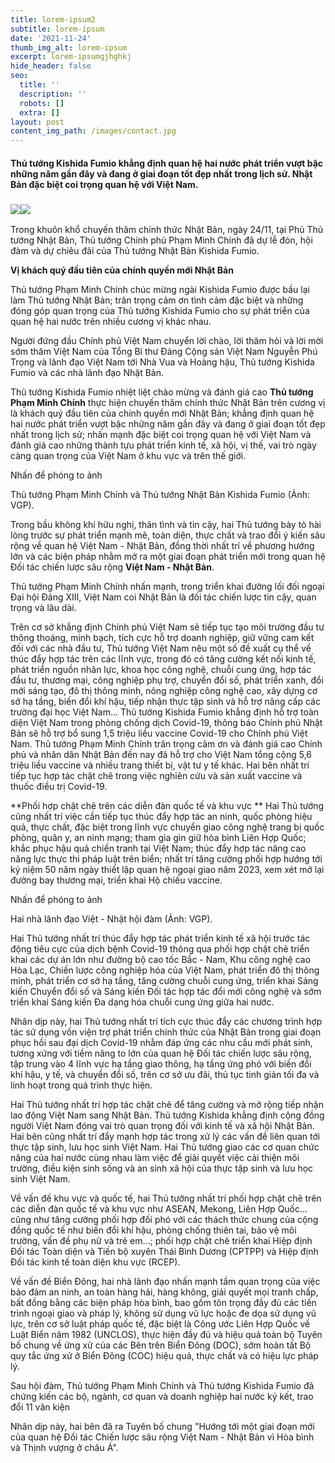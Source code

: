 ```yaml
---
title: lorem-ipsum2
subtitle: lorem-ipsum
date: '2021-11-24'
thumb_img_alt: lorem-ipsum
excerpt: lorem-ipsumgjhghkj
hide_header: false
seo:
  title: ''
  description: ''
  robots: []
  extra: []
layout: post
content_img_path: /images/contact.jpg
---
```

#### Thủ tướng Kishida Fumio khẳng định quan hệ hai nước phát triển vượt bậc những năm gần đây và đang ở giai đoạn tốt đẹp nhất trong lịch sử. Nhật Bản đặc biệt coi trọng quan hệ với Việt Nam.

### ![](https://icdn.dantri.com.vn/thumb_w/660/2021/11/24/hoi-dam-2-img0974-1637763281772.jpg)![](https://icdn.dantri.com.vn/thumb_w/660/2021/11/24/hoi-dam-3-img0972-1637763282522.jpg)

Trong khuôn khổ chuyến thăm chính thức Nhật Bản, ngày 24/11, tại Phủ Thủ tướng Nhật Bản, Thủ tướng Chính phủ Phạm Minh Chính đã dự lễ đón, hội đàm và dự chiêu đãi của Thủ tướng Nhật Bản Kishida Fumio.

**Vị khách quý đầu tiên của chính quyền mới Nhật Bản**

Thủ tướng Phạm Minh Chính chúc mừng ngài Kishida Fumio được bầu lại làm Thủ tướng Nhật Bản; trân trọng cảm ơn tình cảm đặc biệt và những đóng góp quan trọng của Thủ tướng Kishida Fumio cho sự phát triển của quan hệ hai nước trên nhiều cương vị khác nhau.

Người đứng đầu Chính phủ Việt Nam chuyển lời chào, lời thăm hỏi và lời mời sớm thăm Việt Nam của Tổng Bí thư Đảng Cộng sản Việt Nam Nguyễn Phú Trọng và lãnh đạo Việt Nam tới Nhà Vua và Hoàng hậu, Thủ tướng Kishida Fumio và các nhà lãnh đạo Nhật Bản. 

Thủ tướng Kishida Fumio nhiệt liệt chào mừng và đánh giá cao **Thủ tướng Phạm Minh Chính** thực hiện chuyến thăm chính thức Nhật Bản trên cương vị là khách quý đầu tiên của chính quyền mới Nhật Bản; khẳng định quan hệ hai nước phát triển vượt bậc những năm gần đây và đang ở giai đoạn tốt đẹp nhất trong lịch sử; nhấn mạnh đặc biệt coi trọng quan hệ với Việt Nam và đánh giá cao những thành tựu phát triển kinh tế, xã hội, vị thế, vai trò ngày càng quan trọng của Việt Nam ở khu vực và trên thế giới.

Nhấn để phóng to ảnh

Thủ tướng Phạm Minh Chính và Thủ tướng Nhật Bản Kishida Fumio (Ảnh: VGP).

Trong bầu không khí hữu nghị, thân tình và tin cậy, hai Thủ tướng bày tỏ hài lòng trước sự phát triển mạnh mẽ, toàn diện, thực chất và trao đổi ý kiến sâu rộng về quan hệ Việt Nam - Nhật Bản, đồng thời nhất trí về phương hướng lớn và các biện pháp nhằm mở ra một giai đoạn phát triển mới trong quan hệ Đối tác chiến lược sâu rộng **Việt Nam - Nhật Bản**.

Thủ tướng Phạm Minh Chính nhấn mạnh, trong triển khai đường lối đối ngoại Đại hội Đảng XIII, Việt Nam coi Nhật Bản là đối tác chiến lược tin cậy, quan trọng và lâu dài.

Trên cơ sở khẳng định Chính phủ Việt Nam sẽ tiếp tục tạo môi trường đầu tư thông thoáng, minh bạch, tích cực hỗ trợ doanh nghiệp, giữ vững cam kết đối với các nhà đầu tư, Thủ tướng Việt Nam nêu một số đề xuất cụ thể về thúc đẩy hợp tác trên các lĩnh vực, trong đó có tăng cường kết nối kinh tế, phát triển nguồn nhân lực, khoa học công nghệ, chuỗi cung ứng, hợp tác đầu tư, thương mại, công nghiệp phụ trợ, chuyển đổi số, phát triển xanh, đổi mới sáng tạo, đô thị thông minh, nông nghiệp công nghệ cao, xây dựng cơ sở hạ tầng, biến đổi khí hậu, tiếp nhận thực tập sinh và hỗ trợ nâng cấp các trường đại học Việt Nam…
Thủ tướng Kishida Fumio khẳng định hỗ trợ toàn diện Việt Nam trong phòng chống dịch Covid-19, thông báo Chính phủ Nhật Bản sẽ hỗ trợ bổ sung 1,5 triệu liều vaccine Covid-19 cho Chính phủ Việt Nam. Thủ tướng Phạm Minh Chính trân trọng cảm ơn và đánh giá cao Chính phủ và nhân dân Nhật Bản đến nay đã hỗ trợ cho Việt Nam tổng cộng 5,6 triệu liều vaccine và nhiều trang thiết bị, vật tư y tế khác. Hai bên nhất trí tiếp tục hợp tác chặt chẽ trong việc nghiên cứu và sản xuất vaccine và thuốc điều trị Covid-19.

\*\*Phối hợp chặt chẽ trên các diễn đàn quốc tế và khu vực
\*\*
Hai Thủ tướng cũng nhất trí việc cần tiếp tục thúc đẩy hợp tác an ninh, quốc phòng hiệu quả, thực chất, đặc biệt trong lĩnh vực chuyển giao công nghệ trang bị quốc phòng, quân y, an ninh mạng; tham gia gìn giữ hòa bình Liên Hợp Quốc; khắc phục hậu quả chiến tranh tại Việt Nam; thúc đẩy hợp tác nâng cao năng lực thực thi pháp luật trên biển; nhất trí tăng cường phối hợp hướng tới kỷ niệm 50 năm ngày thiết lập quan hệ ngoại giao năm 2023, xem xét mở lại đường bay thương mại, triển khai Hộ chiếu vaccine.

Nhấn để phóng to ảnh

Hai nhà lãnh đạo Việt - Nhật hội đàm (Ảnh: VGP).

Hai Thủ tướng nhất trí thúc đẩy hợp tác phát triển kinh tế xã hội trước tác động tiêu cực của dịch bệnh Covid-19 thông qua phối hợp chặt chẽ triển khai các dự án lớn như đường bộ cao tốc Bắc - Nam, Khu công nghệ cao Hòa Lạc, Chiến lược công nghiệp hóa của Việt Nam, phát triển đô thị thông minh, phát triển cơ sở hạ tầng, tăng cường chuỗi cung ứng, triển khai Sáng kiến Chuyển đổi số và Sáng kiến Đối tác hợp tác đổi mới công nghệ và sớm triển khai Sáng kiến Đa dạng hóa chuỗi cung ứng giữa hai nước.

Nhân dịp này, hai Thủ tướng nhất trí tích cực thúc đẩy các chương trình hợp tác sử dụng vốn viện trợ phát triển chính thức của Nhật Bản trong giai đoạn phục hồi sau đại dịch Covid-19 nhằm đáp ứng các nhu cầu mới phát sinh, tương xứng với tiềm năng to lớn của quan hệ Đối tác chiến lược sâu rộng, tập trung vào 4 lĩnh vực hạ tầng giao thông, hạ tầng ứng phó với biến đổi khí hậu, y tế, và chuyển đổi số, trên cơ sở ưu đãi, thủ tục tinh giản tối đa và linh hoạt trong quá trình thực hiện. 

Hai Thủ tướng nhất trí hợp tác chặt chẽ để tăng cường và mở rộng tiếp nhận lao động Việt Nam sang Nhật Bản. Thủ tướng Kishida khẳng định cộng đồng người Việt Nam đóng vai trò quan trọng đối với kinh tế và xã hội Nhật Bản. 
Hai bên cũng nhất trí đẩy mạnh hợp tác trong xử lý các vấn đề liên quan tới thực tập sinh, lưu học sinh Việt Nam. Hai Thủ tướng giao các cơ quan chức năng của hai nước cùng nhau làm việc để giải quyết việc cải thiện môi trường, điều kiện sinh sống và an sinh xã hội của thực tập sinh và lưu học sinh Việt Nam.

Về vấn đề khu vực và quốc tế, hai Thủ tướng nhất trí phối hợp chặt chẽ trên các diễn đàn quốc tế và khu vực như ASEAN, Mekong, Liên Hợp Quốc… cũng như tăng cường phối hợp đối phó với các thách thức chung của cộng đồng quốc tế như biến đổi khí hậu, phòng chống thiên tai, bảo vệ môi trường, vấn đề phụ nữ và trẻ em…; phối hợp chặt chẽ triển khai Hiệp định Đối tác Toàn diện và Tiến bộ xuyên Thái Bình Dương (CPTPP) và Hiệp định Đối tác kinh tế toàn diện khu vực (RCEP).

Về vấn đề Biển Đông, hai nhà lãnh đạo nhấn mạnh tầm quan trọng của việc bảo đảm an ninh, an toàn hàng hải, hàng không, giải quyết mọi tranh chấp, bất đồng bằng các biện pháp hòa bình, bao gồm tôn trọng đầy đủ các tiến trình ngoại giao và pháp lý, không sử dụng vũ lực hoặc đe dọa sử dụng vũ lực, trên cơ sở luật pháp quốc tế, đặc biệt là Công ước Liên Hợp Quốc về Luật Biển năm 1982 (UNCLOS), thực hiện đầy đủ và hiệu quả toàn bộ Tuyên bố chung về ứng xử của các Bên trên Biển Đông (DOC), sớm hoàn tất Bộ quy tắc ứng xử ở Biển Đông (COC) hiệu quả, thực chất và có hiệu lực pháp lý.

Sau hội đàm, Thủ tướng Phạm Minh Chính và Thủ tướng Kishida Fumio đã chứng kiến các bộ, ngành, cơ quan và doanh nghiệp hai nước ký kết, trao đổi 11 văn kiện

Nhân dịp này, hai bên đã ra Tuyên bố chung "Hướng tới một giai đoạn mới của quan hệ Đối tác Chiến lược sâu rộng Việt Nam - Nhật Bản vì Hòa bình và Thịnh vượng ở châu Á".
